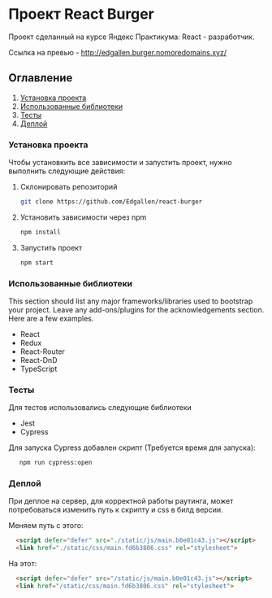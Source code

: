 # Проект React Burger

Проект сделанный на курсе Яндекс Практикума: React - разработчик.

Ссылка на превью - http://edgallen.burger.nomoredomains.xyz/

## Оглавление  
1. [Установка проекта](#Установка-проекта)
2. [Использованные библиотеки](#Использованные-библиотеки)
3. [Тесты](#Тесты)
4. [Деплой](#Деплой)

### Установка проекта

Чтобы установкить все зависимости и запустить проект, нужно выполнить следующие действия:

1. Склонировать репозиторий
   ```sh
   git clone https://github.com/Edgallen/react-burger
   ```
2. Установить зависимости через npm
   ```sh
   npm install
   ```
3. Запустить проект
   ```sh
   npm start
   ```

### Использованные библиотеки

This section should list any major frameworks/libraries used to bootstrap your project. Leave any add-ons/plugins for the acknowledgements section. Here are a few examples.

* React
* Redux
* React-Router
* React-DnD
* TypeScript

### Тесты

Для тестов использовались следующие библиотеки

* Jest
* Cypress

Для запуска Cypress добавлен скрипт (Требуется время для запуска):

```sh
   npm run cypress:open
```

### Деплой

При деплое на сервер, для корректной работы раутинга, может потребоваться изменить путь к скрипту и css в билд версии.

Меняем путь c этого:
```html
  <script defer="defer" src="./static/js/main.b0e01c43.js"></script>
  <link href="./static/css/main.fd6b3806.css" rel="stylesheet">
```

На этот:
```html
  <script defer="defer" src="/static/js/main.b0e01c43.js"></script>
  <link href="/static/css/main.fd6b3806.css" rel="stylesheet">
```